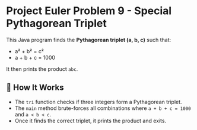 # Project Euler Problem 9 - Special Pythagorean Triplet

This Java program finds the **Pythagorean triplet (a, b, c)** such that:

- a² + b² = c²
- a + b + c = 1000

It then prints the product `abc`.

## 🚀 How It Works

- The `tri` function checks if three integers form a Pythagorean triplet.
- The `main` method brute-forces all combinations where `a + b + c = 1000` and `a < b < c`.
- Once it finds the correct triplet, it prints the product and exits.


